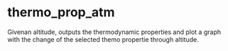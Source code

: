 # thermo_prop_atm
Givenan altitude, outputs the thermodynamic properties and plot a graph with the change of the selected themo propertie through altitude.
